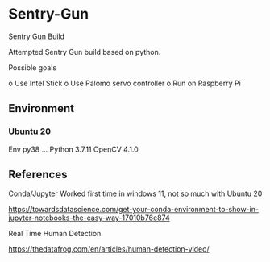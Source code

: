 # Sentry-Gun
Sentry Gun Build

Attempted Sentry Gun build based on python.

Possible goals

o Use Intel Stick
o Use Palomo servo controller
o Run on Raspberry Pi



## Environment

### Ubuntu 20
Env py38 ... Python 3.7.11
OpenCV 4.1.0

## References

Conda/Jupyter Worked first time in windows 11, not so much with Ubuntu 20

https://towardsdatascience.com/get-your-conda-environment-to-show-in-jupyter-notebooks-the-easy-way-17010b76e874 

Real Time Human Detection

https://thedatafrog.com/en/articles/human-detection-video/ 


